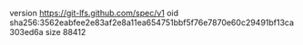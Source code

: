 version https://git-lfs.github.com/spec/v1
oid sha256:3562eabfee2e83af2e8a11ea654751bbf5f76e7870e60c29491bf13ca303ed6a
size 88412

